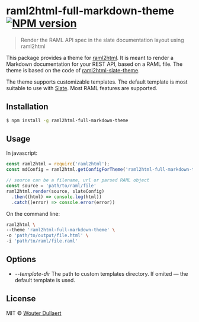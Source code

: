 # raml2html-full-markdown-theme [![NPM version][npm-image]][npm-url]

> Render the RAML API spec in the slate documentation layout using raml2html

This package provides a theme for [raml2html](https://github.com/raml2html/raml2html). It is meant to render a Markdown documentation for your REST API, based on a RAML file.
The theme is based on the code of [raml2html-slate-theme](https://github.com/wdullaer/raml2html-slate-theme).

The theme supports customizable templates. The default template is most suitable to use with [Slate](https://github.com/slatedocs/slate). Most RAML features are supported.


## Installation

```sh
$ npm install -g raml2html-full-markdown-theme
```

## Usage
In javascript:
```js
const raml2html = require('raml2html');
const mdConfig = raml2html.getConfigForTheme('raml2html-full-markdown-theme', options);

// source can be a filename, url or parsed RAML object
const source = 'path/to/raml/file'
raml2html.render(source, slateConfig)
  .then((html) => console.log(html))
  .catch((error) => console.error(error))
```

On the command line:
```bash
raml2html \
--theme 'raml2html-full-markdown-theme' \
-o 'path/to/output/file.html' \
-i 'path/to/raml/file.raml'
```

## Options

* *--template-dir* The path to custom templates directory. If omited — the default template is used.

## License

MIT © [Wouter Dullaert](https://wdullaer.com)


[npm-image]: https://badge.fury.io/js/raml2html-full-markdown-theme.svg
[npm-url]: https://npmjs.org/package/raml2html-full-markdown-theme

